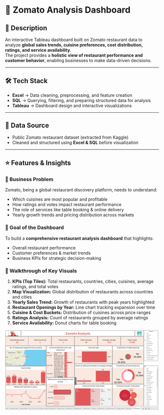 # 🍴 Zomato Analysis Dashboard  

## 📖 Description  
An interactive Tableau dashboard built on Zomato restaurant data to analyze **global sales trends, cuisine preferences, cost distribution, ratings, and service availability**.  
The project provides a **holistic view of restaurant performance and customer behavior**, enabling businesses to make data-driven decisions.  

---

## 🛠 Tech Stack  
- **Excel** → Data cleaning, preprocessing, and feature creation  
- **SQL** → Querying, filtering, and preparing structured data for analysis  
- **Tableau** → Dashboard design and interactive visualizations  

---

## 📂 Data Source  
- Public Zomato restaurant dataset (extracted from Kaggle) 
- Cleaned and structured using **Excel & SQL** before visualization  

---

## ⭐ Features & Insights  

### 🔹 Business Problem  
Zomato, being a global restaurant discovery platform, needs to understand:  
- Which cuisines are most popular and profitable  
- How ratings and votes impact restaurant performance  
- The role of services like table booking & online delivery  
- Yearly growth trends and pricing distribution across markets  

### 🔹 Goal of the Dashboard  
To build a **comprehensive restaurant analysis dashboard** that highlights:  
- Overall restaurant performance  
- Customer preferences & market trends  
- Business KPIs for strategic decision-making  

### 🔹 Walkthrough of Key Visuals  
1. **KPIs (Top Tiles):** Total restaurants, countries, cities, cuisines, average ratings, and total votes  
2. **Map Visualization:** Global distribution of restaurants across countries and cities  
3. **Yearly Sales Trend:** Growth of restaurants with peak years highlighted  
4. **Restaurant Openings by Year:** Line chart tracking expansion over time  
5. **Cuisine & Cost Buckets:** Distribution of cuisines across price ranges  
6. **Ratings Analysis:** Count of restaurants grouped by average ratings  
7. **Service Availability:** Donut charts for table booking
   
![Zomato Dashboard](https://github.com/Pranotidesai663/Zomato-Analysis/blob/2e37e2a38c63891a8ff2905ea8e44dd27b403502/images/Zomato%20Analysis.png)

